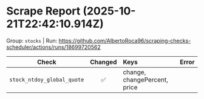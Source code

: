 # Scrape Report (2025-10-21T22:42:10.914Z)

Group: `stocks`  |  Run: https://github.com/AlbertoRoca96/scraping-checks-scheduler/actions/runs/18699720562

| Check | Changed | Keys | Error |
|---|:---:|:--|:--|
| `stock_ntdoy_global_quote` | ✅ | change, changePercent, price |  |
